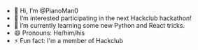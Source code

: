 - 👋 Hi, I’m @PianoMan0
- 👀 I’m interested participating in the next Hackclub hackathon!
- 🌱 I’m currently learning some new Python and React tricks.
- 😄 Pronouns: He/him/his
- ⚡ Fun fact: I'm a member of Hackclub
